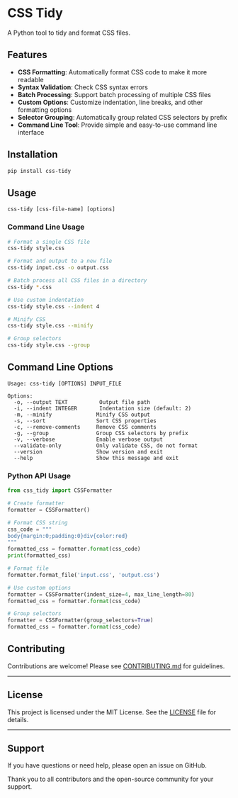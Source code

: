 # CSS Tidy

A Python tool to tidy and format CSS files.

## Features

- **CSS Formatting**: Automatically format CSS code to make it more readable
- **Syntax Validation**: Check CSS syntax errors
- **Batch Processing**: Support batch processing of multiple CSS files
- **Custom Options**: Customize indentation, line breaks, and other formatting options
- **Selector Grouping**: Automatically group related CSS selectors by prefix
- **Command Line Tool**: Provide simple and easy-to-use command line interface

## Installation

```bash
pip install css-tidy
```

## Usage
```
css-tidy [css-file-name] [options]
```

### Command Line Usage

```bash
# Format a single CSS file
css-tidy style.css

# Format and output to a new file
css-tidy input.css -o output.css

# Batch process all CSS files in a directory
css-tidy *.css

# Use custom indentation
css-tidy style.css --indent 4

# Minify CSS
css-tidy style.css --minify

# Group selectors
css-tidy style.css --group
```

## Command Line Options

```
Usage: css-tidy [OPTIONS] INPUT_FILE

Options:
  -o, --output TEXT          Output file path
  -i, --indent INTEGER       Indentation size (default: 2)
  -m, --minify              Minify CSS output
  -s, --sort                Sort CSS properties
  -c, --remove-comments     Remove CSS comments
  -g, --group               Group CSS selectors by prefix
  -v, --verbose             Enable verbose output
  --validate-only           Only validate CSS, do not format
  --version                 Show version and exit
  --help                    Show this message and exit
```

### Python API Usage

```python
from css_tidy import CSSFormatter

# Create formatter
formatter = CSSFormatter()

# Format CSS string
css_code = """
body{margin:0;padding:0}div{color:red}
"""
formatted_css = formatter.format(css_code)
print(formatted_css)

# Format file
formatter.format_file('input.css', 'output.css')

# Use custom options
formatter = CSSFormatter(indent_size=4, max_line_length=80)
formatted_css = formatter.format(css_code)

# Group selectors
formatter = CSSFormatter(group_selectors=True)
formatted_css = formatter.format(css_code)
```

## Contributing

Contributions are welcome! Please see [CONTRIBUTING.md](CONTRIBUTING.md) for guidelines.

---

## License

This project is licensed under the MIT License. See the [LICENSE](LICENSE) file for details.

---

## Support

If you have questions or need help, please open an issue on GitHub.

Thank you to all contributors and the open-source community for your support.